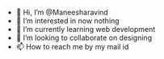 - 👋 Hi, I’m @Maneesharavind
- 👀 I’m interested in now nothing
- 🌱 I’m currently learning web development
- 💞️ I’m looking to collaborate on  designing
- 📫 How to reach me by my mail id

<!---
Maneesharavind/Maneesharavind is a ✨ special ✨ repository because its `README.md` (this file) appears on your GitHub profile.
You can click the Preview link to take a look at your changes.
--->
